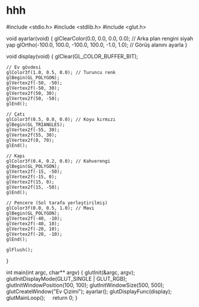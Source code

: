 # hhh
#include <stdio.h>
#include <stdlib.h>
#include <glut.h>

void ayarlar(void) {
    glClearColor(0.0, 0.0, 0.0, 0.0); // Arka plan rengini siyah yap
    glOrtho(-100.0, 100.0, -100.0, 100.0, -1.0, 1.0); // Görüş alanını ayarla
}

void display(void) {
    glClear(GL_COLOR_BUFFER_BIT);

    // Ev gövdesi
    glColor3f(1.0, 0.5, 0.0); // Turuncu renk
    glBegin(GL_POLYGON);
    glVertex2f(-50, -50);
    glVertex2f(-50, 30);
    glVertex2f(50, 30);
    glVertex2f(50, -50);
    glEnd();

    // Çatı
    glColor3f(0.5, 0.0, 0.0); // Koyu kırmızı
    glBegin(GL_TRIANGLES);
    glVertex2f(-55, 30);
    glVertex2f(55, 30);
    glVertex2f(0, 70);
    glEnd();

    // Kapı
    glColor3f(0.4, 0.2, 0.0); // Kahverengi
    glBegin(GL_POLYGON);
    glVertex2f(-15, -50);
    glVertex2f(-15, 0);
    glVertex2f(15, 0);
    glVertex2f(15, -50);
    glEnd();

    // Pencere (Sol tarafa yerleştirilmiş)
    glColor3f(0.0, 0.5, 1.0); // Mavi
    glBegin(GL_POLYGON);
    glVertex2f(-40, -10);
    glVertex2f(-40, 10);
    glVertex2f(-20, 10);
    glVertex2f(-20, -10);
    glEnd();

    glFlush();
}

int main(int argc, char** argv) {
    glutInit(&argc, argv);
    glutInitDisplayMode(GLUT_SINGLE | GLUT_RGB);
    glutInitWindowPosition(100, 100);
    glutInitWindowSize(500, 500);
    glutCreateWindow("Ev Çizimi");
    ayarlar();
    glutDisplayFunc(display);
    glutMainLoop();
    return 0;
}
